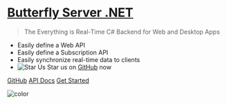 # [Butterfly Server .NET](#overview)

> The Everything is Real-Time C# Backend for Web and Desktop Apps

* Easily define a Web API
* Easily define a Subscription API
* Easily synchronize real-time data to clients
* ![Star Us](https://raw.githubusercontent.com/firesharkstudios/butterfly-server-dotnet/master/img/yellow-star-16x16.png) Star us on [GitHub](https://github.com/firesharkstudios/butterfly-server-dotnet) now

[GitHub](https://github.com/firesharkstudios/butterfly-server-dotnet)
[API Docs](https://butterflyserver.io/docfx/api/)
[Get Started](#overview)


![color](#DBE3EE)